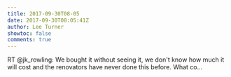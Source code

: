 ```yaml
---
title: 2017-09-30T08-05
date: 2017-09-30T08:05:41Z
author: Lee Turner
showtoc: false
comments: true
---
```


RT @jk_rowling: We bought it without seeing it, we don't know how much it will cost and the renovators have never done this before. What co…

